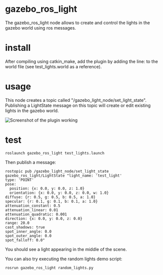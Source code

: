 # gazebo_ros_light

The gazebo_ros_light node allows to create and control the lights in the gazebo world using ros messages.

**install**
========
After compiling using catkin_make, add the plugin by adding the line:
<plugin name="gazebo_lights_plugin" filename="libgazebo_ros_light.so"/>
to the world file (see test_lights.world as a reference).

**usage**
========
This node creates a topic called "/gazebo_light_node/set_light_state". Publishing a LightState message on this topic will create or edit existing lights in the gazebo world.


![Screenshot of the plugin working](https://raw.githubusercontent.com/gntoni/gazebo_ros_light/master/gazebo_and_lights_ss.png)


**test**
========

    roslaunch gazebo_ros_light test_lights.launch

Then publish a message:

    rostopic pub /gazebo_light_node/set_light_state gazebo_ros_light/LightState "light_name: 'test_light'
    type: 'POINT'
    pose:
      position: {x: 0.0, y: 0.0, z: 1.0}
      orientation: {x: 0.0, y: 0.0, z: 0.0, w: 1.0}
    diffuse: {r: 0.5, g: 0.5, b: 0.5, a: 1.0}
    specular: {r: 0.1, g: 0.1, b: 0.1, a: 1.0}
    attenuation_constant: 0.5
    attenuation_linear: 0.01
    attenuation_quadratic: 0.001
    direction: {x: 0.0, y: 0.0, z: 0.0}
    range: 20.0
    cast_shadows: true 
    spot_inner_angle: 0.0
    spot_outer_angle: 0.0
    spot_falloff: 0.0" 

You should see a light appearing in the middle of the scene.

You can also try executing the random lights demo script:

    rosrun gazebo_ros_light random_lights.py
